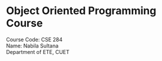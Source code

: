 # Object Oriented Programming Course<br>
Course Code: CSE 284<br>
Name: Nabila Sultana<br>
Department of ETE, CUET
